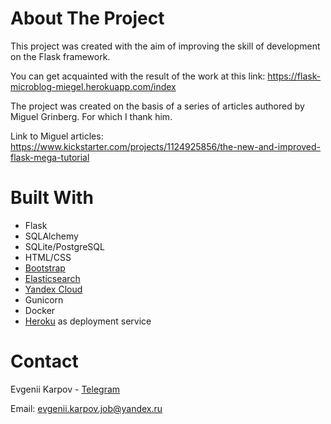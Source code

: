 # About The Project


This project was created with the aim of improving the skill of development on the Flask framework.

You can get acquainted with the result of the work at this link: https://flask-microblog-miegel.herokuapp.com/index

The project was created on the basis of a series of articles authored by Miguel Grinberg. For which I thank him.


Link to Miguel articles: https://www.kickstarter.com/projects/1124925856/the-new-and-improved-flask-mega-tutorial

# Built With

* Flask
* SQLAlchemy
* SQLite/PostgreSQL
* HTML/CSS
* [Bootstrap](https://getbootstrap.com/)
* [Elasticsearch](https://www.elastic.co/)
* [Yandex Cloud](https://cloud.yandex.ru/)
* Gunicorn
* Docker
* [Heroku](https://dashboard.heroku.com/) as deployment service

# Contact
Evgenii Karpov - [Telegram](https://t.me/karpov_ev)

Email: evgenii.karpov.job@yandex.ru